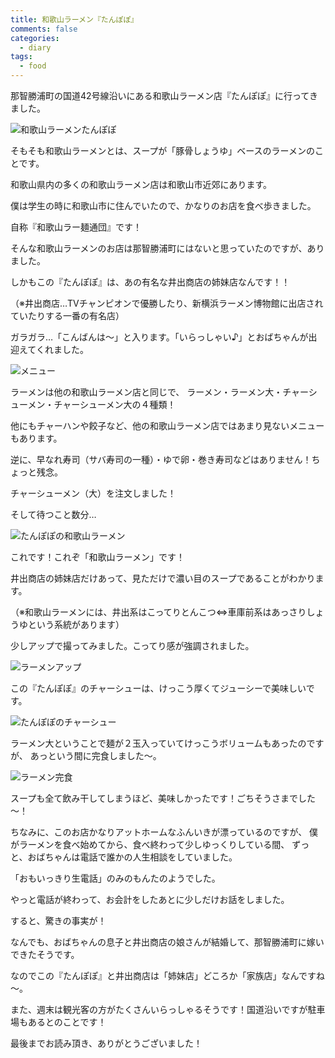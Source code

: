 ```yaml
---
title: 和歌山ラーメン『たんぽぽ』
comments: false
categories:
  - diary
tags:
  - food
---
```


那智勝浦町の国道42号線沿いにある和歌山ラーメン店『たんぽぽ』に行ってきました。

![和歌山ラーメンたんぽぽ][1]

そもそも和歌山ラーメンとは、スープが「豚骨しょうゆ」ベースのラーメンのことです。

和歌山県内の多くの和歌山ラーメン店は和歌山市近郊にあります。

僕は学生の時に和歌山市に住んでいたので、かなりのお店を食べ歩きました。

自称『和歌山ラー麺通団』です！

そんな和歌山ラーメンのお店は那智勝浦町にはないと思っていたのですが、ありました。

しかもこの『たんぽぽ』は、あの有名な井出商店の姉妹店なんです！！

（※井出商店…TVチャンピオンで優勝したり、新横浜ラーメン博物館に出店されていたりする一番の有名店）

ガラガラ…「こんばんは～」と入ります。「いらっしゃい♪」とおばちゃんが出迎えてくれました。

![メニュー][2]

ラーメンは他の和歌山ラーメン店と同じで、
ラーメン・ラーメン大・チャーシューメン・チャーシューメン大の４種類！

他にもチャーハンや餃子など、他の和歌山ラーメン店ではあまり見ないメニューもあります。

逆に、早なれ寿司（サバ寿司の一種）・ゆで卵・巻き寿司などはありません！ちょっと残念。

チャーシューメン（大）を注文しました！

そして待つこと数分…

![たんぽぽの和歌山ラーメン][3]

これです！これぞ「和歌山ラーメン」です！

井出商店の姉妹店だけあって、見ただけで濃い目のスープであることがわかります。

（※和歌山ラーメンには、井出系はこってりとんこつ⇔車庫前系はあっさりしょうゆという系統があります）

少しアップで撮ってみました。こってり感が強調されました。

![ラーメンアップ][4]

この『たんぽぽ』のチャーシューは、けっこう厚くてジューシーで美味しいです。

![たんぽぽのチャーシュー][5]

ラーメン大ということで麺が２玉入っていてけっこうボリュームもあったのですが、
あっという間に完食しました～。

![ラーメン完食][6]

スープも全て飲み干してしまうほど、美味しかったです！ごちそうさまでした～！

ちなみに、このお店かなりアットホームなふんいきが漂っているのですが、
僕がラーメンを食べ始めてから、食べ終わって少しゆっくりしている間、
ずっと、おばちゃんは電話で誰かの人生相談をしていました。

「おもいっきり生電話」のみのもんたのようでした。

やっと電話が終わって、お会計をしたあとに少しだけお話をしました。

すると、驚きの事実が！

なんでも、おばちゃんの息子と井出商店の娘さんが結婚して、那智勝浦町に嫁いできたそうです。

なのでこの『たんぽぽ』と井出商店は「姉妹店」どころか「家族店」なんですね～。

また、週末は観光客の方がたくさんいらっしゃるそうです！国道沿いですが駐車場もあるとのことです！

最後までお読み頂き、ありがとうございました！

[1]: /img/uploads/2009/11/tanpopo-nachikatsuura-1.jpg
[2]: /img/uploads/2009/11/tanpopo-nachikatsuura-2.jpg
[3]: /img/uploads/2009/11/tanpopo-nachikatsuura-3.jpg
[4]: /img/uploads/2009/11/tanpopo-nachikatsuura-4.jpg
[5]: /img/uploads/2009/11/tanpopo-nachikatsuura-5.jpg
[6]: /img/uploads/2009/11/tanpopo-nachikatsuura-6.jpg
